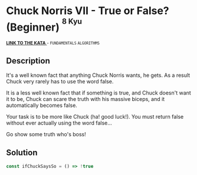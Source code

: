 <h1>Chuck Norris VII - True or False? (Beginner) <sup><sup>8 Kyu</sup></sup></h1>

<sup>
  <a href="https://www.codewars.com/kata/570669d8cb7293a2d1001473">
    <strong>LINK TO THE KATA</strong>
  </a> - <code>FUNDAMENTALS</code> <code>ALGORITHMS</code>
</sup>

## Description

It's a well known fact that anything Chuck Norris wants, he gets. As a result Chuck very rarely has to use the word false.

It is a less well known fact that if something is true, and Chuck doesn't want it to be, Chuck can scare the truth with his massive biceps, and it automatically becomes false.

Your task is to be more like Chuck (ha! good luck!). You must return false without ever actually using the word false...

Go show some truth who's boss!

## Solution

```javascript
const ifChuckSaysSo = () => !true
```
